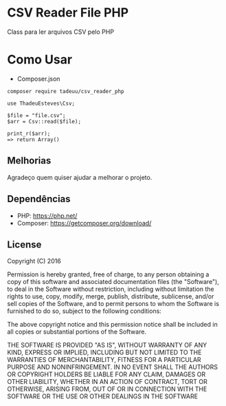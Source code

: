 # CSV Reader File PHP

Class para ler arquivos CSV pelo PHP

# Como Usar

* Composer.json
```
composer require tadeuu/csv_reader_php
```


```
use ThadeuEsteves\Csv;
```

```
$file = "file.csv";
$arr = Csv::read($file);
```

```
print_r($arr);
=> return Array()
```

## Melhorias
Agradeço quem quiser ajudar a melhorar o projeto.

## Dependências

* PHP: https://php.net/
* Composer: https://getcomposer.org/download/

## License

Copyright (C) 2016

Permission is hereby granted, free of charge, to any person obtaining a copy of this software and associated documentation files (the "Software"), to deal in the Software without restriction, including without limitation the rights to use, copy, modify, merge, publish, distribute, sublicense, and/or sell copies of the Software, and to permit persons to whom the Software is furnished to do so, subject to the following conditions:

The above copyright notice and this permission notice shall be included in all copies or substantial portions of the Software.

THE SOFTWARE IS PROVIDED "AS IS", WITHOUT WARRANTY OF ANY KIND, EXPRESS OR IMPLIED, INCLUDING BUT NOT LIMITED TO THE WARRANTIES OF MERCHANTABILITY, FITNESS FOR A PARTICULAR PURPOSE AND NONINFRINGEMENT. IN NO EVENT SHALL THE AUTHORS OR COPYRIGHT HOLDERS BE LIABLE FOR ANY CLAIM, DAMAGES OR OTHER LIABILITY, WHETHER IN AN ACTION OF CONTRACT, TORT OR OTHERWISE, ARISING FROM, OUT OF OR IN CONNECTION WITH THE SOFTWARE OR THE USE OR OTHER DEALINGS IN THE SOFTWARE